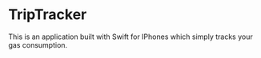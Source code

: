 # TripTracker
This is an application built with Swift for IPhones which simply tracks your gas consumption.
